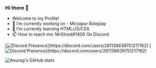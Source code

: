 ### Hi there 👋
- Welcome to my Profile!
- 🔭 I’m currently working on - Mirzapur Roleplay
- 🌱 I’m currently learning HTML/JS/CSS
- 📫 How to reach me: MrGhost#1406 On Discord

[![Discord Presence](https://lanyard.cnrad.dev/api/281138639751217162?theme=dark&bg=000000&animated=true&hideDiscrim=true&borderRadius=30px&idleMessage=discord.gg/unifiedrp...)](https://discord.com/users/281138639751217162)
[![Discord Presence](https://lanyard.cnrad.dev/api/281138639751217162?theme=dark&bg=000000&animated=true&hideDiscrim=true&borderRadius=30px&idleMessage=discord.gg/35THcu5h...)](https://discord.com/users/281138639751217162)


![Anurag's GitHub stats](https://github-readme-stats.vercel.app/api?username=Alivemonstor&show_icons=true&theme=tokyonight)
